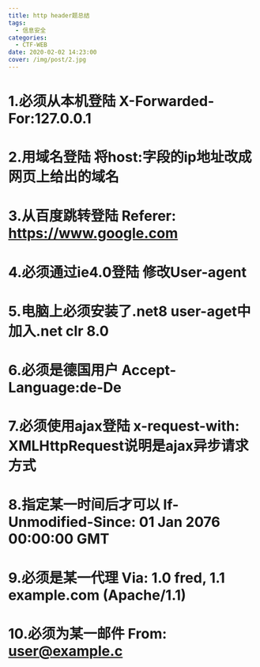 ```yaml
---
title: http header题总结
tags:
  - 信息安全
categories:
  - CTF-WEB
date: 2020-02-02 14:23:00
cover: /img/post/2.jpg
---
```

# 1.必须从本机登陆  X-Forwarded-For:127.0.0.1
# 2.用域名登陆	将host:字段的ip地址改成网页上给出的域名
# 3.从百度跳转登陆	Referer: https://www.google.com
# 4.必须通过ie4.0登陆	修改User-agent
# 5.电脑上必须安装了.net8		user-aget中加入.net clr 8.0
# 6.必须是德国用户	Accept-Language:de-De
# 7.必须使用ajax登陆	x-request-with: XMLHttpRequest说明是ajax异步请求方式
# 8.指定某一时间后才可以		If-Unmodified-Since:  01 Jan 2076 00:00:00 GMT
# 9.必须是某一代理  Via: 1.0 fred, 1.1 example.com (Apache/1.1)
# 10.必须为某一邮件   From: user@example.c